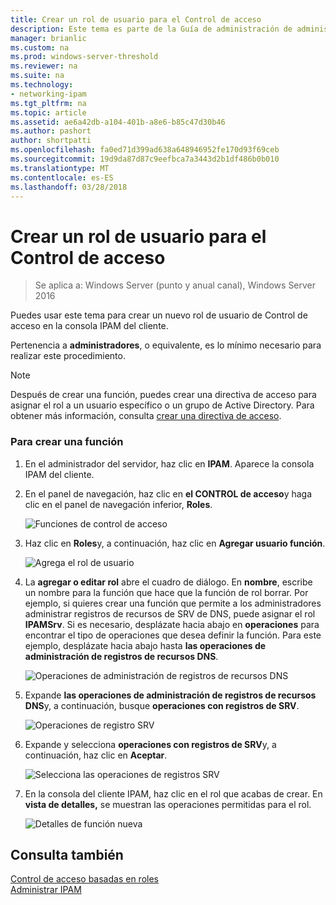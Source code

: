 ```yaml
---
title: Crear un rol de usuario para el Control de acceso
description: Este tema es parte de la Guía de administración de administración de direcciones IP (IPAM) en Windows Server 2016.
manager: brianlic
ms.custom: na
ms.prod: windows-server-threshold
ms.reviewer: na
ms.suite: na
ms.technology:
- networking-ipam
ms.tgt_pltfrm: na
ms.topic: article
ms.assetid: ae6a42db-a104-401b-a8e6-b85c47d30b46
ms.author: pashort
author: shortpatti
ms.openlocfilehash: fa0ed71d399ad638a648946952fe170d93f69ceb
ms.sourcegitcommit: 19d9da87d87c9eefbca7a3443d2b1df486b0b010
ms.translationtype: MT
ms.contentlocale: es-ES
ms.lasthandoff: 03/28/2018
---
```

# <a name="create-a-user-role-for-access-control"></a>Crear un rol de usuario para el Control de acceso

>Se aplica a: Windows Server (punto y anual canal), Windows Server 2016

Puedes usar este tema para crear un nuevo rol de usuario de Control de acceso en la consola IPAM del cliente.  
  
Pertenencia a **administradores**, o equivalente, es lo mínimo necesario para realizar este procedimiento.  
  
> [!NOTE]  
> Después de crear una función, puedes crear una directiva de acceso para asignar el rol a un usuario específico o un grupo de Active Directory. Para obtener más información, consulta [crear una directiva de acceso](../../technologies/ipam/Create-an-Access-Policy.md).  
  
### <a name="to-create-a-role"></a>Para crear una función  
  
1.  En el administrador del servidor, haz clic en **IPAM**. Aparece la consola IPAM del cliente.  
  
2.  En el panel de navegación, haz clic en **el CONTROL de acceso**y haga clic en el panel de navegación inferior, **Roles**.  
  
    ![Funciones de control de acceso](../../media/Create-a-User-Role-for-Access-Control/ipam_CreateUserRole_01.jpg)  
  
3.  Haz clic en **Roles**y, a continuación, haz clic en **Agregar usuario función**.  
  
    ![Agrega el rol de usuario](../../media/Create-a-User-Role-for-Access-Control/ipam_CreateUserRole_02.jpg)  
  
4.  La **agregar o editar rol** abre el cuadro de diálogo. En **nombre**, escribe un nombre para la función que hace que la función de rol borrar. Por ejemplo, si quieres crear una función que permite a los administradores administrar registros de recursos de SRV de DNS, puede asignar el rol **IPAMSrv**. Si es necesario, desplázate hacia abajo en **operaciones** para encontrar el tipo de operaciones que desea definir la función. Para este ejemplo, desplázate hacia abajo hasta **las operaciones de administración de registros de recursos DNS**.  
  
    ![Operaciones de administración de registros de recursos DNS](../../media/Create-a-User-Role-for-Access-Control/ipam_CreateUserRole_03.jpg)  
  
5.  Expande **las operaciones de administración de registros de recursos DNS**y, a continuación, busque **operaciones con registros de SRV**.  
  
    ![Operaciones de registro SRV](../../media/Create-a-User-Role-for-Access-Control/ipam_CreateUserRole_04.jpg)  
  
6.  Expande y selecciona **operaciones con registros de SRV**y, a continuación, haz clic en **Aceptar**.  
  
    ![Selecciona las operaciones de registros SRV](../../media/Create-a-User-Role-for-Access-Control/ipam_CreateUserRole_05.jpg)  
  
7.  En la consola del cliente IPAM, haz clic en el rol que acabas de crear. En **vista de detalles,** se muestran las operaciones permitidas para el rol.  
  
    ![Detalles de función nueva](../../media/Create-a-User-Role-for-Access-Control/ipam_CreateUserRole_06.jpg)  
  
## <a name="see-also"></a>Consulta también  
[Control de acceso basadas en roles](Role-based-Access-Control.md)  
[Administrar IPAM](Manage-IPAM.md)  
  



